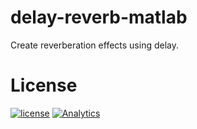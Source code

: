 # delay-reverb-matlab
Create reverberation effects using delay.
# License

[![license](https://img.shields.io/github/license/tprasadtp/delay-reverb-matlab.svg)](https://github.com/tprasadtp/delay-reverb-matlab)
[![Analytics](https://ga-beacon.prasadt.com/UA-101760811-3/github/delay-reverb-matlab?flat&useReferer)](https://prasadt.com/google-analytics-beacon)
